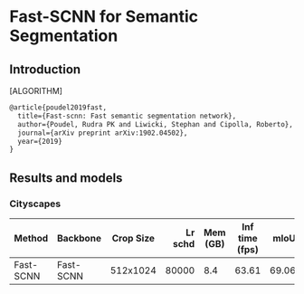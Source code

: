 # Fast-SCNN for Semantic Segmentation

## Introduction

[ALGORITHM]

```latex
@article{poudel2019fast,
  title={Fast-scnn: Fast semantic segmentation network},
  author={Poudel, Rudra PK and Liwicki, Stephan and Cipolla, Roberto},
  journal={arXiv preprint arXiv:1902.04502},
  year={2019}
}
```

## Results and models

### Cityscapes

| Method    | Backbone  | Crop Size | Lr schd | Mem (GB) | Inf time (fps) |  mIoU | mIoU(ms+flip) | config                                                                                  | download                                                                                                                                                                                                                                                       |
| --------- | --------- | --------- | ------: | -------- | -------------- | ----: | ------------- | --------------------------------------------------------------------------------------- | -------------------------------------------------------------------------------------------------------------------------------------------------------------------------------------------------------------------------------------------------------------- |
| Fast-SCNN | Fast-SCNN | 512x1024  |   80000 | 8.4      | 63.61          | 69.06 | -             | [config](https://github.com/open-mmlab/mmsegmentation/blob/master/configs/fast_scnn.py) | [model](https://download.openmmlab.com/mmsegmentation/v0.5/fast_scnn/fast_scnn_4x8_80k_lr0.12_cityscapes-f5096c79.pth) &#124; [log](https://download.openmmlab.com/mmsegmentation/v0.5/fast_scnn/fast_scnn_4x8_80k_lr0.12_cityscapes-20200807_165744.log.json) |
